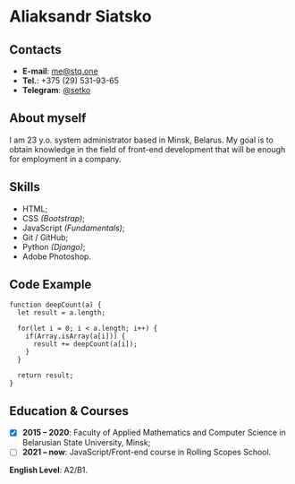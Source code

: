 # Aliaksandr Siatsko

## Contacts
+ **E-mail**: [me@stq.one](mailto:me@stq.one)
+ **Tel.**: +375 (29) 531-93-65
+ **Telegram**: [@setko](https://t.me/setko)

## About myself
I am 23 y.o. system administrator based in Minsk, Belarus. My goal is to obtain knowledge in the field of front-end development that will be enough for employment in a company.

## Skills
+ HTML;
+ CSS *(Bootstrap)*;
+ JavaScript *(Fundamentals)*;
+ Git / GitHub;
+ Python *(Django)*;
+ Adobe Photoshop.

## Code Example
```
function deepCount(a) {
  let result = a.length;
  
  for(let i = 0; i < a.length; i++) {    
    if(Array.isArray(a[i])) {
      result += deepCount(a[i]);
    }
  }
  
  return result;
}
```

## Education & Courses
- [x] **2015 – 2020**: Faculty of Applied Mathematics and Computer Science in Belarusian State University, Minsk;
- [ ] **2021 – now**: JavaScript/Front-end course in Rolling Scopes School.

**English Level**: A2/B1.

